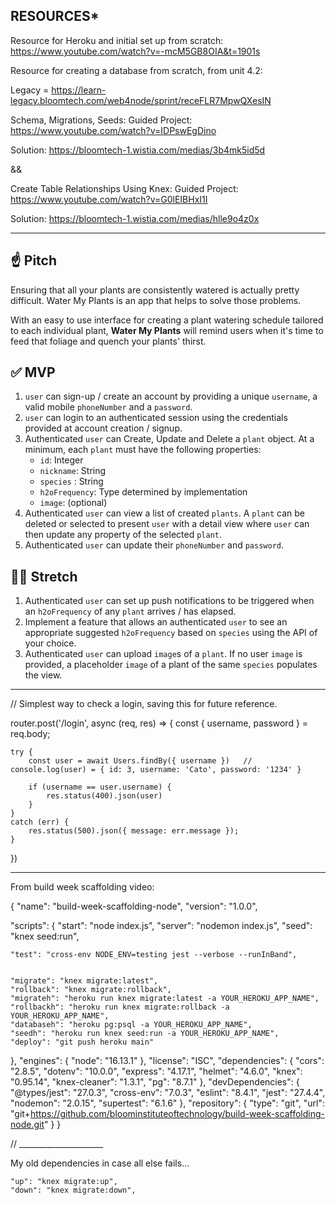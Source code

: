 ## **RESOURCES***

Resource for Heroku and initial set up from scratch: https://www.youtube.com/watch?v=-mcM5GB8OIA&t=1901s

Resource for creating a database from scratch, from unit 4.2: 

Legacy = https://learn-legacy.bloomtech.com/web4node/sprint/receFLR7MpwQXesIN

Schema, Migrations, Seeds:
Guided Project: https://www.youtube.com/watch?v=IDPswEgDino

Solution: https://bloomtech-1.wistia.com/medias/3b4mk5id5d

&&

Create Table Relationships Using Knex:
Guided Project: https://www.youtube.com/watch?v=G0lEIBHxI1I 

Solution: https://bloomtech-1.wistia.com/medias/hlle9o4z0x






-----------------------------------------------------------------------------------




## ☝️ **Pitch**

Ensuring that all your plants are consistently watered is actually pretty difficult. Water My Plants is an app that helps to solve those problems. 

With an easy to use interface for creating a plant watering schedule tailored to each individual plant, **Water My Plants** will remind users when it's time to feed that foliage and quench your plants' thirst.


## ✅  **MVP**

1. `user` can sign-up / create an account by providing a unique `username`, a valid mobile `phoneNumber` and a `password`. 
2. `user` can login to an authenticated session using the credentials provided at account creation / signup.
3. Authenticated `user` can Create, Update and Delete a `plant` object. At a minimum, each `plant` must have the following properties: 
    - `id`: Integer
    - `nickname`: String
    - `species` : String
    - `h2oFrequency`: Type determined by implementation
    - `image`: (optional)
4. Authenticated `user` can view a list of created `plants`.  A `plant` can be deleted or selected to present `user` with a detail view where `user` can then update any property of the selected `plant`. 
5. Authenticated `user` can update their `phoneNumber` and `password`.



## 🏃‍♀️ **Stretch**
1. Authenticated `user` can set up push notifications to be triggered when an `h2oFrequency` of any `plant` arrives / has elapsed. 
2. Implement a feature that allows an authenticated `user` to see an appropriate suggested `h2oFrequency` based on `species` using the API of your choice. 
3. Authenticated `user` can upload `image`s of a `plant`. If no user `image` is provided, a placeholder `image` of a plant of the same `species` populates the view.




________________________________________

// Simplest way to check a login, saving this for future reference.

router.post('/login', async (req, res) => {
    const { username, password } = req.body;


    try {
        const user = await Users.findBy({ username })   // console.log(user) = { id: 3, username: 'Cato', password: '1234' }

        if (username == user.username) {
            res.status(400).json(user)
        }
    }
    catch (err) {
        res.status(500).json({ message: err.message });
    }
})




_________________________________________


From build week scaffolding video:

{
  "name": "build-week-scaffolding-node",
  "version": "1.0.0",

  "scripts": {
    "start": "node index.js",
    "server": "nodemon index.js",
    "seed": "knex seed:run",

    "test": "cross-env NODE_ENV=testing jest --verbose --runInBand",


    "migrate": "knex migrate:latest",
    "rollback": "knex migrate:rollback",
    "migrateh": "heroku run knex migrate:latest -a YOUR_HEROKU_APP_NAME",
    "rollbackh": "heroku run knex migrate:rollback -a YOUR_HEROKU_APP_NAME",
    "databaseh": "heroku pg:psql -a YOUR_HEROKU_APP_NAME",
    "seedh": "heroku run knex seed:run -a YOUR_HEROKU_APP_NAME",
    "deploy": "git push heroku main"
  },
  "engines": {
    "node": "16.13.1"
  },
  "license": "ISC",
  "dependencies": {
    "cors": "2.8.5",
    "dotenv": "10.0.0",
    "express": "4.17.1",
    "helmet": "4.6.0",
    "knex": "0.95.14",
    "knex-cleaner": "1.3.1",
    "pg": "8.7.1"
  },
  "devDependencies": {
    "@types/jest": "27.0.3",
    "cross-env": "7.0.3",
    "eslint": "8.4.1",
    "jest": "27.4.4",
    "nodemon": "2.0.15",
    "supertest": "6.1.6"
  },
  "repository": {
    "type": "git",
    "url": "git+https://github.com/bloominstituteoftechnology/build-week-scaffolding-node.git"
  }
}





// _____________________

My old dependencies in case all else fails...

    "up": "knex migrate:up",
    "down": "knex migrate:down",